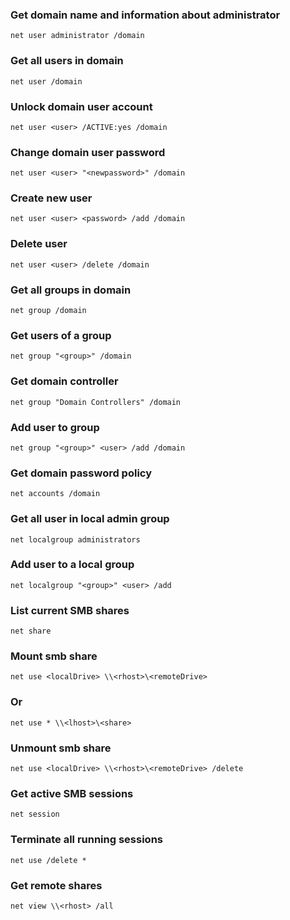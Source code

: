### Get domain name and information about administrator
```
net user administrator /domain
```

### Get all users in domain
```
net user /domain
```

### Unlock domain user account
```
net user <user> /ACTIVE:yes /domain
```

### Change domain user password
```
net user <user> "<newpassword>" /domain
```

### Create new user
```
net user <user> <password> /add /domain
```

### Delete user
```
net user <user> /delete /domain
```


### Get all groups in domain
```
net group /domain
```

### Get users of a group
```
net group "<group>" /domain
```

### Get domain controller
```
net group "Domain Controllers" /domain
```

### Add user to group
```
net group "<group>" <user> /add /domain
```


### Get domain password policy
```
net accounts /domain
```


### Get all user in local admin group
```
net localgroup administrators
```

### Add user to a local group
```
net localgroup "<group>" <user> /add
```


### List current SMB shares
```
net share
```

### Mount smb share
```
net use <localDrive> \\<rhost>\<remoteDrive>
```

### Or 
```
net use * \\<lhost>\<share>
```

### Unmount smb share
```
net use <localDrive> \\<rhost>\<remoteDrive> /delete
```

### Get active SMB sessions
```
net session
```

### Terminate all running sessions
```
net use /delete *
```


### Get remote shares
```
net view \\<rhost> /all
```

